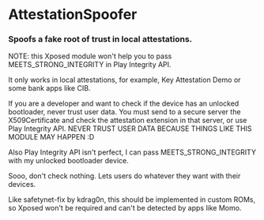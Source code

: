# AttestationSpoofer

### Spoofs a fake root of trust in local attestations.

NOTE: this Xposed module won't help you to pass MEETS_STRONG_INTEGRITY in Play Integrity API.

It only works in local attestations, for example, Key Attestation Demo or some bank apps like CIB.

If you are a developer and want to check if the device has an unlocked bootloader, never trust user data.
You must send to a secure server the X509Certificate and check the attestation extension in that server, or use Play Integrity API.
NEVER TRUST USER DATA BECAUSE THINGS LIKE THIS MODULE MAY HAPPEN :D

Also Play Integrity API isn't perfect, I can pass MEETS_STRONG_INTEGRITY with my unlocked bootloader device.

Sooo, don't check nothing. Lets users do whatever they want with their devices.

Like safetynet-fix by kdrag0n, this should be implemented in custom ROMs, so Xposed won't be required and can't be detected by apps like Momo.

